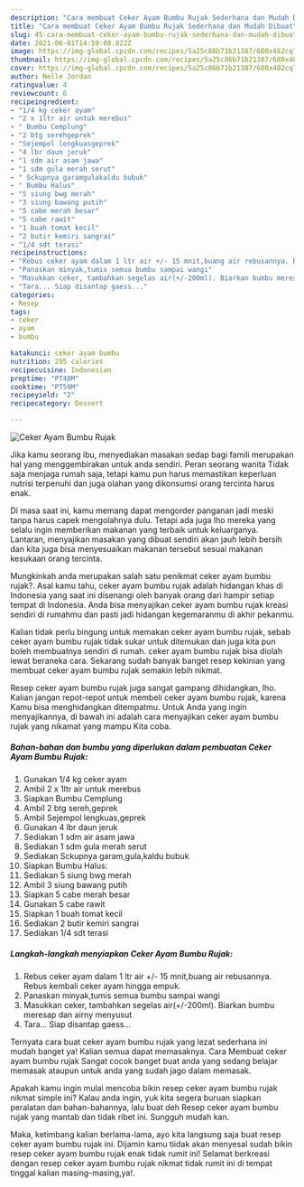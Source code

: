 ```yaml
---
description: "Cara membuat Ceker Ayam Bumbu Rujak Sederhana dan Mudah Dibuat"
title: "Cara membuat Ceker Ayam Bumbu Rujak Sederhana dan Mudah Dibuat"
slug: 45-cara-membuat-ceker-ayam-bumbu-rujak-sederhana-dan-mudah-dibuat
date: 2021-06-01T14:59:08.822Z
image: https://img-global.cpcdn.com/recipes/5a25c86b71b21387/680x482cq70/ceker-ayam-bumbu-rujak-foto-resep-utama.jpg
thumbnail: https://img-global.cpcdn.com/recipes/5a25c86b71b21387/680x482cq70/ceker-ayam-bumbu-rujak-foto-resep-utama.jpg
cover: https://img-global.cpcdn.com/recipes/5a25c86b71b21387/680x482cq70/ceker-ayam-bumbu-rujak-foto-resep-utama.jpg
author: Nelle Jordan
ratingvalue: 4
reviewcount: 6
recipeingredient:
- "1/4 kg ceker ayam"
- "2 x 1ltr air untuk merebus"
- " Bumbu Cemplung"
- "2 btg serehgeprek"
- "Sejempol lengkuasgeprek"
- "4 lbr daun jeruk"
- "1 sdm air asam jawa"
- "1 sdm gula merah serut"
- " Sckupnya garamgulakaldu bubuk"
- " Bumbu Halus"
- "5 siung bwg merah"
- "3 siung bawang putih"
- "5 cabe merah besar"
- "5 cabe rawit"
- "1 buah tomat kecil"
- "2 butir kemiri sangrai"
- "1/4 sdt terasi"
recipeinstructions:
- "Rebus ceker ayam dalam 1 ltr air +/- 15 mnit,buang air rebusannya. Rebus kembali ceker ayam hingga empuk."
- "Panaskan minyak,tumis semua bumbu sampai wangi"
- "Masukkan ceker, tambahkan segelas air(+/-200ml). Biarkan bumbu meresap dan airny menyusut"
- "Tara... Siap disantap gaess..."
categories:
- Resep
tags:
- ceker
- ayam
- bumbu

katakunci: ceker ayam bumbu 
nutrition: 295 calories
recipecuisine: Indonesian
preptime: "PT40M"
cooktime: "PT59M"
recipeyield: "2"
recipecategory: Dessert

---
```



![Ceker Ayam Bumbu Rujak](https://img-global.cpcdn.com/recipes/5a25c86b71b21387/680x482cq70/ceker-ayam-bumbu-rujak-foto-resep-utama.jpg)

Jika kamu seorang ibu, menyediakan masakan sedap bagi famili merupakan hal yang menggembirakan untuk anda sendiri. Peran seorang  wanita Tidak saja menjaga rumah saja, tetapi kamu pun harus memastikan keperluan nutrisi terpenuhi dan juga olahan yang dikonsumsi orang tercinta harus enak.

Di masa  saat ini, kamu memang dapat mengorder panganan jadi meski tanpa harus capek mengolahnya dulu. Tetapi ada juga lho mereka yang selalu ingin memberikan makanan yang terbaik untuk keluarganya. Lantaran, menyajikan masakan yang dibuat sendiri akan jauh lebih bersih dan kita juga bisa menyesuaikan makanan tersebut sesuai makanan kesukaan orang tercinta. 



Mungkinkah anda merupakan salah satu penikmat ceker ayam bumbu rujak?. Asal kamu tahu, ceker ayam bumbu rujak adalah hidangan khas di Indonesia yang saat ini disenangi oleh banyak orang dari hampir setiap tempat di Indonesia. Anda bisa menyajikan ceker ayam bumbu rujak kreasi sendiri di rumahmu dan pasti jadi hidangan kegemaranmu di akhir pekanmu.

Kalian tidak perlu bingung untuk memakan ceker ayam bumbu rujak, sebab ceker ayam bumbu rujak tidak sukar untuk ditemukan dan juga kita pun boleh membuatnya sendiri di rumah. ceker ayam bumbu rujak bisa diolah lewat beraneka cara. Sekarang sudah banyak banget resep kekinian yang membuat ceker ayam bumbu rujak semakin lebih nikmat.

Resep ceker ayam bumbu rujak juga sangat gampang dihidangkan, lho. Kalian jangan repot-repot untuk membeli ceker ayam bumbu rujak, karena Kamu bisa menghidangkan ditempatmu. Untuk Anda yang ingin menyajikannya, di bawah ini adalah cara menyajikan ceker ayam bumbu rujak yang nikamat yang mampu Kita coba.

<!--inarticleads1-->

##### Bahan-bahan dan bumbu yang diperlukan dalam pembuatan Ceker Ayam Bumbu Rujak:

1. Gunakan 1/4 kg ceker ayam
1. Ambil 2 x 1ltr air untuk merebus
1. Siapkan  Bumbu Cemplung
1. Ambil 2 btg sereh,geprek
1. Ambil Sejempol lengkuas,geprek
1. Gunakan 4 lbr daun jeruk
1. Sediakan 1 sdm air asam jawa
1. Sediakan 1 sdm gula merah serut
1. Sediakan  Sckupnya garam,gula,kaldu bubuk
1. Siapkan  Bumbu Halus:
1. Sediakan 5 siung bwg merah
1. Ambil 3 siung bawang putih
1. Siapkan 5 cabe merah besar
1. Gunakan 5 cabe rawit
1. Siapkan 1 buah tomat kecil
1. Sediakan 2 butir kemiri sangrai
1. Sediakan 1/4 sdt terasi




<!--inarticleads2-->

##### Langkah-langkah menyiapkan Ceker Ayam Bumbu Rujak:

1. Rebus ceker ayam dalam 1 ltr air +/- 15 mnit,buang air rebusannya. Rebus kembali ceker ayam hingga empuk.
1. Panaskan minyak,tumis semua bumbu sampai wangi
1. Masukkan ceker, tambahkan segelas air(+/-200ml). Biarkan bumbu meresap dan airny menyusut
1. Tara... Siap disantap gaess...




Ternyata cara buat ceker ayam bumbu rujak yang lezat sederhana ini mudah banget ya! Kalian semua dapat memasaknya. Cara Membuat ceker ayam bumbu rujak Sangat cocok banget buat anda yang sedang belajar memasak ataupun untuk anda yang sudah jago dalam memasak.

Apakah kamu ingin mulai mencoba bikin resep ceker ayam bumbu rujak nikmat simple ini? Kalau anda ingin, yuk kita segera buruan siapkan peralatan dan bahan-bahannya, lalu buat deh Resep ceker ayam bumbu rujak yang mantab dan tidak ribet ini. Sungguh mudah kan. 

Maka, ketimbang kalian berlama-lama, ayo kita langsung saja buat resep ceker ayam bumbu rujak ini. Dijamin kamu tiidak akan menyesal sudah bikin resep ceker ayam bumbu rujak enak tidak rumit ini! Selamat berkreasi dengan resep ceker ayam bumbu rujak nikmat tidak rumit ini di tempat tinggal kalian masing-masing,ya!.

